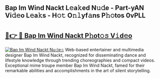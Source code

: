 ## Bap Im Wind Nackt L𝚎a𝚔ed N𝚞𝚍e - Part-yAN Vi𝚍𝚎o L𝚎a𝚔s - H𝚘𝚝 O𝚗𝚕yf𝚊ns P𝚑𝚘tos 0vPLL

# <h2><a href="http://kf28tv.oniu.top/?m=Bap+Im+Wind+Nackt">🔗👉 🔴 Bap Im Wind Nackt P𝚑ot𝚘𝚜 V𝚒d𝚎o</a></h2>

[![Bap Im Wind Nackt Nu𝚍e𝚜](https://i.imgur.com/0qMVB7G.gif)](http://kf28tv.oniu.top/?m=Bap+Im+Wind+Nackt)
Web-based entertainer and multimedia designer Bap Im Wind Nackt, recognized for disseminating dance and lifestyle knowledge through trending choreographies and compact videos. Exceptional mime troupe member Bap Im Wind Nackt, famed for their remarkable abilities and accomplishments in the art of silent storytelling.  
